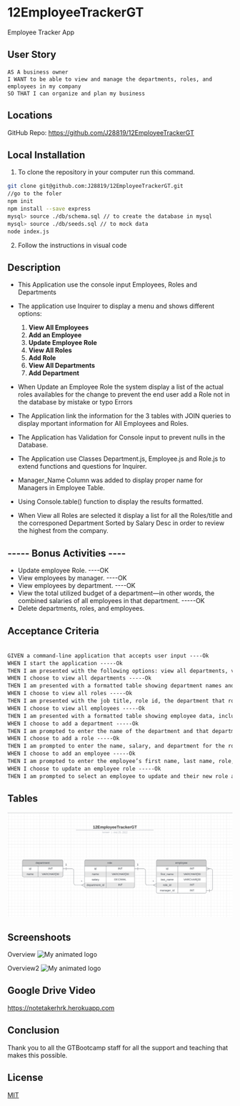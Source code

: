 # 12EmployeeTrackerGT
Employee Tracker App


## User Story
```
AS A business owner
I WANT to be able to view and manage the departments, roles, and employees in my company
SO THAT I can organize and plan my business
```


## Locations 

GitHub Repo: https://github.com/J28819/12EmployeeTrackerGT


## Local Installation

1. To clone the repository in your computer run this command.

```bash
git clone git@github.com:J28819/12EmployeeTrackerGT.git
//go to the foler
npm init
npm install --save express
mysql> source ./db/schema.sql // to create the database in mysql
mysql> source ./db/seeds.sql // to mock data
node index.js

```

2. Follow the instructions in visual code


## Description

- This Application use the console input Employees, Roles and Departments
- The application use Inquirer to display a menu and shows different options:
    1. **View All Employees**
    2. **Add an Employee**
    3. **Update Employee Role**
    4. **View All Roles**
    5. **Add Role**
    6. **View All Departments**
    7. **Add Department**

- When Update an Employee Role the system display a list of the actual roles availables for the change to prevent the end user add a Role not in the database by mistake or typo Errors
- The Application link the information for the 3 tables with JOIN queries to display mportant information for All Employees and Roles.
- The Application has Validation for Console input to prevent nulls in the Database.
- The Application use Classes Department.js, Employee.js and Role.js to extend functions and questions for Inquirer.
- Manager_Name Column was added to display proper name for Managers in Employee Table.
- Using Console.table() function to display the results formatted.
- When View all Roles are selected it display a list for all the Roles/title and the corresponed Department Sorted by Salary Desc in order to review the highest from the company.


## ----- Bonus Activities ----
- Update employee Role. ----OK
- View employees by manager. ----OK
- View employees by department. ----OK
- View the total utilized budget of a department—in other words, the combined salaries of all employees in that department. -----OK
- Delete departments, roles, and employees.


## Acceptance Criteria

```md

GIVEN a command-line application that accepts user input ----Ok
WHEN I start the application -----Ok
THEN I am presented with the following options: view all departments, view all roles, view all employees, add a department, add a role, add an employee, and update an employee role -----Ok
WHEN I choose to view all departments -----Ok
THEN I am presented with a formatted table showing department names and department ids -----Ok
WHEN I choose to view all roles -----Ok
THEN I am presented with the job title, role id, the department that role belongs to, and the salary for that role -----Ok
WHEN I choose to view all employees -----Ok
THEN I am presented with a formatted table showing employee data, including employee ids, first names, last names, job titles, departments, salaries, and managers that the employees report to -----Ok
WHEN I choose to add a department -----Ok
THEN I am prompted to enter the name of the department and that department is added to the database -----Ok
WHEN I choose to add a role -----Ok
THEN I am prompted to enter the name, salary, and department for the role and that role is added to the database -----Ok
WHEN I choose to add an employee -----Ok
THEN I am prompted to enter the employee’s first name, last name, role, and manager, and that employee is added to the database -----Ok
WHEN I choose to update an employee role -----Ok
THEN I am prompted to select an employee to update and their new role and this information is updated in the database -----Ok

```

## Tables

![My animated logo](./public/img/tables.png)

## Screenshoots
Overview
![My animated logo](./public/img/overview.png)

Overview2
![My animated logo](./public/img/overview2.png)

## Google Drive Video

https://notetakerhrk.herokuapp.com


## Conclusion 

 Thank you to all the GTBootcamp staff for all the support and teaching that makes this possible.


## License
[MIT](https://choosealicense.com/licenses/mit/)


